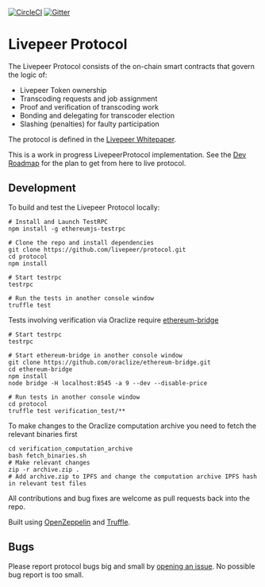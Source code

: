 [![CircleCI](https://img.shields.io/circleci/project/github/RedSparr0w/node-csgo-parser.svg)](https://circleci.com/gh/livepeer/protocol/tree/master)
[![Gitter](https://img.shields.io/gitter/room/nwjs/nw.js.svg)](https://gitter.im/livepeer/Lobby)

# Livepeer Protocol

The Livepeer Protocol consists of the on-chain smart contracts that govern the logic of:

* Livepeer Token ownership
* Transcoding requests and job assignment
* Proof and verification of transcoding work
* Bonding and delegating for transcoder election
* Slashing (penalties) for faulty participation

The protocol is defined in the [Livepeer Whitepaper](http://github.com/livepeer/wiki/blob/master/WHITEPAPER.md).

This is a work in progress LivepeerProtocol implementation. See the [Dev Roadmap](https://github.com/livepeer/protocol/blob/master/DEVROADMAP.md) for the plan to get from here to live protocol.

## Development

To build and test the Livepeer Protocol locally:

```
# Install and Launch TestRPC
npm install -g ethereumjs-testrpc

# Clone the repo and install dependencies
git clone https://github.com/livepeer/protocol.git
cd protocol
npm install

# Start testrpc
testrpc

# Run the tests in another console window
truffle test
```

Tests involving verification via Oraclize require [ethereum-bridge](https://github.com/oraclize/ethereum-bridge)

```
# Start testrpc
testrpc

# Start ethereum-bridge in another console window
git clone https://github.com/oraclize/ethereum-bridge.git
cd ethereum-bridge
npm install
node bridge -H localhost:8545 -a 9 --dev --disable-price

# Run tests in another console window
cd protocol
truffle test verification_test/**
```

To make changes to the Oraclize computation archive you need to fetch the relevant binaries first

```
cd verification_computation_archive
bash fetch_binaries.sh
# Make relevant changes
zip -r archive.zip .
# Add archive.zip to IPFS and change the computation archive IPFS hash in relevant test files
```

All contributions and bug fixes are welcome as pull requests back into the repo.

Built using [OpenZeppelin](https://github.com/OpenZeppelin/zeppelin-solidity) and [Truffle](http://truffle.readthedocs.io).

## Bugs

Please report protocol bugs big and small by [opening an issue](https://github.com/livepeer/protocol/issues/new). No possible bug report is too small.
